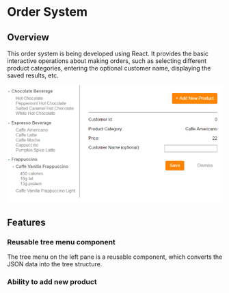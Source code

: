 # Order System

## Overview
This order system is being developed using React. It provides the basic interactive operations about making orders, such as selecting different product categories, entering the optional customer name, displaying the saved results, etc.

![alt text](https://github.com/Yu-Xueting/order-system/blob/master/docs/overview.png "overview")

## Features

### Reusable tree menu component
The tree menu on the left pane is a reusable component, which converts the JSON data into the tree structure.

### Ability to add new product

